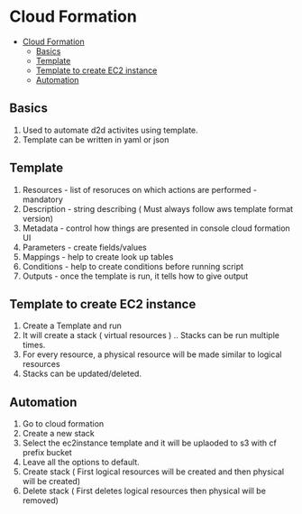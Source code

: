 
# Cloud Formation

- [Cloud Formation](#cloud-formation)
  - [Basics](#basics)
  - [Template](#template)
  - [Template to create EC2 instance](#template-to-create-ec2-instance)
  - [Automation](#automation)

## Basics

1. Used to automate d2d activites using template.
2. Template can be written in yaml or json

## Template

1. Resources - list of resoruces on which actions are performed - mandatory
2. Description - string describing ( Must always follow aws template format version)
3. Metadata - control how things are presented in console cloud formation UI
4. Parameters - create fields/values 
5. Mappings - help to create look up tables 
6. Conditions - help to create conditions before running script
7. Outputs - once the template is run, it tells how to give output

## Template to create EC2 instance

1. Create a Template and run
2. It will create a stack ( virtual resources ) .. Stacks can be run multiple times.
3. For every resource, a physical resource will be made similar to logical resources
4. Stacks can be updated/deleted.

## Automation

1. Go to cloud formation
2. Create a new stack
3. Select the ec2instance template and it will be uplaoded to s3 with cf prefix bucket
4. Leave all the options to default.
5. Create stack ( First logical resources will be created and then physical will be created)
6. Delete stack ( First deletes logical resources then physical will be removed) 
